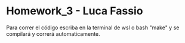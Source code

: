 # Homework_3 - Luca Fassio

Para correr el código escriba en la terminal de wsl o bash "make" y se compilará y correrá automaticamente.